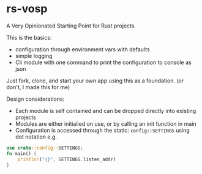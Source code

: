 # rs-vosp

A Very Opinionated Starting Point for Rust projects.

This is the basics:

- configuration through environment vars with defaults
- simple logging
- Cli module with one command to print the configuration to console as json

Just fork, clone, and start your own app using this as a foundation. (or don't, I made this for me)

Design considerations:

- Each module is self contained and can be dropped directly into existing projects
- Modules are either initialied on use, or by calling an init function in main
- Configuration is accessed through the static: `config::SETTINGS` using dot notation e.g.

```rust
use crate::config::SETTINGS;
fn main() {
    println!("{}", SETTINGS.listen_addr)
}
```
